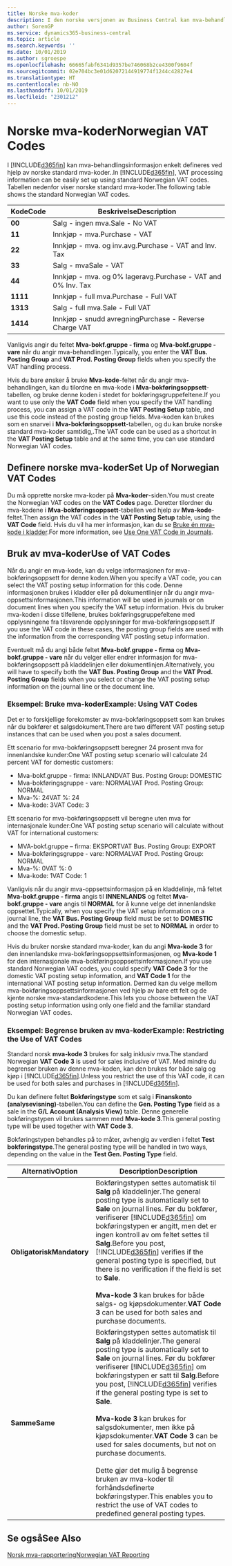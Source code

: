 ```yaml
---
title: Norske mva-koder
description: I den norske versjonen av Business Central kan mva-behandlingsinformasjon enkelt defineres ved hjelp av standard norske mva-koder.
author: SorenGP
ms.service: dynamics365-business-central
ms.topic: article
ms.search.keywords: ''
ms.date: 10/01/2019
ms.author: sgroespe
ms.openlocfilehash: 66665fabf6341d9357be746068b2ce4300f9604f
ms.sourcegitcommit: 02e704bc3e01d62072144919774f1244c42827e4
ms.translationtype: HT
ms.contentlocale: nb-NO
ms.lasthandoff: 10/01/2019
ms.locfileid: "2301212"
---
```

# <a name="norwegian-vat-codes"></a><span data-ttu-id="7f47e-103">Norske mva-koder</span><span class="sxs-lookup"><span data-stu-id="7f47e-103">Norwegian VAT Codes</span></span>
<span data-ttu-id="7f47e-104">I [!INCLUDE[d365fin](../../includes/d365fin_md.md)] kan mva-behandlingsinformasjon enkelt defineres ved hjelp av norske standard mva-koder..</span><span class="sxs-lookup"><span data-stu-id="7f47e-104">In [!INCLUDE[d365fin](../../includes/d365fin_md.md)], VAT processing information can be easily set up using standard Norwegian VAT codes.</span></span> <span data-ttu-id="7f47e-105">Tabellen nedenfor viser norske standard mva-koder.</span><span class="sxs-lookup"><span data-stu-id="7f47e-105">The following table shows the standard Norwegian VAT codes.</span></span>  

|<span data-ttu-id="7f47e-106">**Kode**</span><span class="sxs-lookup"><span data-stu-id="7f47e-106">**Code**</span></span>|<span data-ttu-id="7f47e-107">**Beskrivelse**</span><span class="sxs-lookup"><span data-stu-id="7f47e-107">**Description**</span></span>|  
|--------------|-------------------------------------------|  
|<span data-ttu-id="7f47e-108">**0**</span><span class="sxs-lookup"><span data-stu-id="7f47e-108">**0**</span></span>|<span data-ttu-id="7f47e-109">Salg - ingen mva.</span><span class="sxs-lookup"><span data-stu-id="7f47e-109">Sale - No VAT</span></span>|  
|<span data-ttu-id="7f47e-110">**1**</span><span class="sxs-lookup"><span data-stu-id="7f47e-110">**1**</span></span>|<span data-ttu-id="7f47e-111">Innkjøp - mva.</span><span class="sxs-lookup"><span data-stu-id="7f47e-111">Purchase - VAT</span></span>|  
|<span data-ttu-id="7f47e-112">**2**</span><span class="sxs-lookup"><span data-stu-id="7f47e-112">**2**</span></span>|<span data-ttu-id="7f47e-113">Innkjøp - mva. og inv.avg.</span><span class="sxs-lookup"><span data-stu-id="7f47e-113">Purchase - VAT and Inv. Tax</span></span>|  
|<span data-ttu-id="7f47e-114">**3**</span><span class="sxs-lookup"><span data-stu-id="7f47e-114">**3**</span></span>|<span data-ttu-id="7f47e-115">Salg - mva</span><span class="sxs-lookup"><span data-stu-id="7f47e-115">Sale - VAT</span></span>|  
|<span data-ttu-id="7f47e-116">**4**</span><span class="sxs-lookup"><span data-stu-id="7f47e-116">**4**</span></span>|<span data-ttu-id="7f47e-117">Innkjøp - mva. og 0% lageravg.</span><span class="sxs-lookup"><span data-stu-id="7f47e-117">Purchase - VAT and 0% Inv. Tax</span></span>|  
|<span data-ttu-id="7f47e-118">**11**</span><span class="sxs-lookup"><span data-stu-id="7f47e-118">**11**</span></span>|<span data-ttu-id="7f47e-119">Innkjøp - full mva.</span><span class="sxs-lookup"><span data-stu-id="7f47e-119">Purchase - Full VAT</span></span>|  
|<span data-ttu-id="7f47e-120">**13**</span><span class="sxs-lookup"><span data-stu-id="7f47e-120">**13**</span></span>|<span data-ttu-id="7f47e-121">Salg - full mva.</span><span class="sxs-lookup"><span data-stu-id="7f47e-121">Sale - Full VAT</span></span>|  
|<span data-ttu-id="7f47e-122">**14**</span><span class="sxs-lookup"><span data-stu-id="7f47e-122">**14**</span></span>|<span data-ttu-id="7f47e-123">Innkjøp - snudd avregning</span><span class="sxs-lookup"><span data-stu-id="7f47e-123">Purchase - Reverse Charge VAT</span></span>|  

<span data-ttu-id="7f47e-124">Vanligvis angir du feltet **Mva-bokf.gruppe - firma** og **Mva-bokf.gruppe - vare** når du angir mva-behandlingen.</span><span class="sxs-lookup"><span data-stu-id="7f47e-124">Typically, you enter the **VAT Bus. Posting Group** and **VAT Prod. Posting Group** fields when you specify the VAT handling process.</span></span>  

<span data-ttu-id="7f47e-125">Hvis du bare ønsker å bruke **Mva-kode**-feltet når du angir mva-behandlingen, kan du tilordne en mva-kode i **Mva-bokføringsoppsett**-tabellen, og bruke denne koden i stedet for bokføringsgruppefeltene.</span><span class="sxs-lookup"><span data-stu-id="7f47e-125">If you want to use only the **VAT Code** field when you specify the VAT handling process, you can assign a VAT code in the **VAT Posting Setup** table, and use this code instead of the posting group fields.</span></span> <span data-ttu-id="7f47e-126">Mva-koden kan brukes som en snarvei i **Mva-bokføringsoppsett**-tabellen, og du kan bruke norske standard mva-koder samtidig,.</span><span class="sxs-lookup"><span data-stu-id="7f47e-126">The VAT code can be used as a shortcut in the **VAT Posting Setup** table and at the same time, you can use standard Norwegian VAT codes.</span></span>  

## <a name="set-up-of-norwegian-vat-codes"></a><span data-ttu-id="7f47e-127">Definere norske mva-koder</span><span class="sxs-lookup"><span data-stu-id="7f47e-127">Set Up of Norwegian VAT Codes</span></span>  
<span data-ttu-id="7f47e-128">Du må opprette norske mva-koder på **Mva-koder**-siden.</span><span class="sxs-lookup"><span data-stu-id="7f47e-128">You must create the Norwegian VAT codes on the **VAT Codes** page.</span></span> <span data-ttu-id="7f47e-129">Deretter tilordner du mva-kodene i **Mva-bokføringsoppsett**-tabellen ved hjelp av **Mva-kode**-feltet.</span><span class="sxs-lookup"><span data-stu-id="7f47e-129">Then assign the VAT codes in the **VAT Posting Setup** table, using the **VAT Code** field.</span></span> <span data-ttu-id="7f47e-130">Hvis du vil ha mer informasjon, kan du se [Bruke én mva-kode i kladder](how-to-use-one-vat-code-in-journals.md).</span><span class="sxs-lookup"><span data-stu-id="7f47e-130">For more information, see [Use One VAT Code in Journals](how-to-use-one-vat-code-in-journals.md).</span></span>  

## <a name="use-of-vat-codes"></a><span data-ttu-id="7f47e-131">Bruk av mva-koder</span><span class="sxs-lookup"><span data-stu-id="7f47e-131">Use of VAT Codes</span></span>  
<span data-ttu-id="7f47e-132">Når du angir en mva-kode, kan du velge informasjonen for mva-bokføringsoppsett for denne koden.</span><span class="sxs-lookup"><span data-stu-id="7f47e-132">When you specify a VAT code, you can select the VAT posting setup information for this code.</span></span> <span data-ttu-id="7f47e-133">Denne informasjonen brukes i kladder eller på dokumentlinjer når du angir mva-oppsettsinformasjonen.</span><span class="sxs-lookup"><span data-stu-id="7f47e-133">This information will be used in journals or on document lines when you specify the VAT setup information.</span></span> <span data-ttu-id="7f47e-134">Hvis du bruker mva-koden i disse tilfellene, brukes bokføringsgruppefeltene med opplysningene fra tilsvarende opplysninger for mva-bokføringsoppsett.</span><span class="sxs-lookup"><span data-stu-id="7f47e-134">If you use the VAT code in these cases, the posting group fields are used with the information from the corresponding VAT posting setup information.</span></span>  

<span data-ttu-id="7f47e-135">Eventuelt må du angi både feltet **Mva-bokf.gruppe - firma** og **Mva-bokf.gruppe - vare** når du velger eller endrer informasjon for mva-bokføringsoppsett på kladdelinjen eller dokumentlinjen.</span><span class="sxs-lookup"><span data-stu-id="7f47e-135">Alternatively, you will have to specify both the **VAT Bus. Posting Group** and the **VAT Prod. Posting Group** fields when you select or change the VAT posting setup information on the journal line or the document line.</span></span>  

### <a name="example-using-vat-codes"></a><span data-ttu-id="7f47e-136">Eksempel: Bruke mva-koder</span><span class="sxs-lookup"><span data-stu-id="7f47e-136">Example: Using VAT Codes</span></span>  
<span data-ttu-id="7f47e-137">Det er to forskjellige forekomster av mva-bokføringsoppsett som kan brukes når du bokfører et salgsdokument.</span><span class="sxs-lookup"><span data-stu-id="7f47e-137">There are two different VAT posting setup instances that can be used when you post a sales document.</span></span>  

<span data-ttu-id="7f47e-138">Ett scenario for mva-bokføringsoppsett beregner 24 prosent mva for innenlandske kunder:</span><span class="sxs-lookup"><span data-stu-id="7f47e-138">One VAT posting setup scenario will calculate 24 percent VAT for domestic customers:</span></span>  

- <span data-ttu-id="7f47e-139">Mva-bokf.gruppe - firma: INNLAND</span><span class="sxs-lookup"><span data-stu-id="7f47e-139">VAT Bus. Posting Group: DOMESTIC</span></span>  
- <span data-ttu-id="7f47e-140">Mva-bokføringsgruppe - vare: NORMAL</span><span class="sxs-lookup"><span data-stu-id="7f47e-140">VAT Prod. Posting Group: NORMAL</span></span>  
- <span data-ttu-id="7f47e-141">Mva-%: 24</span><span class="sxs-lookup"><span data-stu-id="7f47e-141">VAT %: 24</span></span>  
- <span data-ttu-id="7f47e-142">Mva-kode: 3</span><span class="sxs-lookup"><span data-stu-id="7f47e-142">VAT Code: 3</span></span>  

<span data-ttu-id="7f47e-143">Ett scenario for mva-bokføringsoppsett vil beregne uten mva for internasjonale kunder:</span><span class="sxs-lookup"><span data-stu-id="7f47e-143">One VAT posting setup scenario will calculate without VAT for international customers:</span></span>  

- <span data-ttu-id="7f47e-144">MVA-bokf.gruppe – firma: EKSPORT</span><span class="sxs-lookup"><span data-stu-id="7f47e-144">VAT Bus. Posting Group: EXPORT</span></span>  
- <span data-ttu-id="7f47e-145">Mva-bokføringsgruppe - vare: NORMAL</span><span class="sxs-lookup"><span data-stu-id="7f47e-145">VAT Prod. Posting Group: NORMAL</span></span>  
- <span data-ttu-id="7f47e-146">Mva-%: 0</span><span class="sxs-lookup"><span data-stu-id="7f47e-146">VAT %: 0</span></span>  
- <span data-ttu-id="7f47e-147">Mva-kode: 1</span><span class="sxs-lookup"><span data-stu-id="7f47e-147">VAT Code: 1</span></span>  

<span data-ttu-id="7f47e-148">Vanligvis når du angir mva-oppsettsinformasjon på en kladdelinje, må feltet **Mva-bokf.gruppe - firma** angis til **INNENLANDS** og feltet **Mva-bokf.gruppe - vare** angis til **NORMAL** for å kunne velge det innenlandske oppsettet.</span><span class="sxs-lookup"><span data-stu-id="7f47e-148">Typically, when you specify the VAT setup information on a journal line, the **VAT Bus. Posting Group** field must be set to **DOMESTIC** and the **VAT Prod. Posting Group** field must be set to **NORMAL** in order to choose the domestic setup.</span></span>  

<span data-ttu-id="7f47e-149">Hvis du bruker norske standard mva-koder, kan du angi **Mva-kode 3** for den innenlandske mva-bokføringsoppsettsinformasjonen, og **Mva-kode 1** for den internasjonale mva-bokføringsoppsettsinformasjonen.</span><span class="sxs-lookup"><span data-stu-id="7f47e-149">If you use standard Norwegian VAT codes, you could specify **VAT Code 3** for the domestic VAT posting setup information, and **VAT Code 1** for the international VAT posting setup information.</span></span> <span data-ttu-id="7f47e-150">Dermed kan du velge mellom mva-bokføringsoppsettsinformasjonen ved hjelp av bare ett felt og de kjente norske mva-standardkodene.</span><span class="sxs-lookup"><span data-stu-id="7f47e-150">This lets you choose between the VAT posting setup information using only one field and the familiar standard Norwegian VAT codes.</span></span>  

### <a name="example-restricting-the-use-of-vat-codes"></a><span data-ttu-id="7f47e-151">Eksempel: Begrense bruken av mva-koder</span><span class="sxs-lookup"><span data-stu-id="7f47e-151">Example: Restricting the Use of VAT Codes</span></span>  
<span data-ttu-id="7f47e-152">Standard norsk **mva-kode 3** brukes for salg inklusiv mva.</span><span class="sxs-lookup"><span data-stu-id="7f47e-152">The standard Norwegian **VAT Code 3** is used for sales inclusive of VAT.</span></span> <span data-ttu-id="7f47e-153">Med mindre du begrenser bruken av denne mva-koden, kan den brukes for både salg og kjøp i [!INCLUDE[d365fin](../../includes/d365fin_md.md)].</span><span class="sxs-lookup"><span data-stu-id="7f47e-153">Unless you restrict the use of this VAT code, it can be used for both sales and purchases in [!INCLUDE[d365fin](../../includes/d365fin_md.md)].</span></span>  

<span data-ttu-id="7f47e-154">Du kan definere feltet **Bokføringstype** som et salg i **Finanskonto (analysevisning)**-tabellen.</span><span class="sxs-lookup"><span data-stu-id="7f47e-154">You can define the **Gen. Posting Type** field as a sale in the **G/L Account (Analysis View)** table.</span></span> <span data-ttu-id="7f47e-155">Denne generelle bokføringstypen vil brukes sammen med **Mva-kode 3**.</span><span class="sxs-lookup"><span data-stu-id="7f47e-155">This general posting type will be used together with **VAT Code 3**.</span></span>  

<span data-ttu-id="7f47e-156">Bokføringstypen behandles på to måter, avhengig av verdien i feltet **Test bokføringstype**.</span><span class="sxs-lookup"><span data-stu-id="7f47e-156">The general posting type will be handled in two ways, depending on the value in the **Test Gen. Posting Type** field.</span></span>  

|<span data-ttu-id="7f47e-157">Alternativ</span><span class="sxs-lookup"><span data-stu-id="7f47e-157">Option</span></span>|<span data-ttu-id="7f47e-158">Description</span><span class="sxs-lookup"><span data-stu-id="7f47e-158">Description</span></span>|  
|-----------------------------------------|-------------------------------------------|  
|<span data-ttu-id="7f47e-159">**Obligatorisk**</span><span class="sxs-lookup"><span data-stu-id="7f47e-159">**Mandatory**</span></span>|<span data-ttu-id="7f47e-160">Bokføringstypen settes automatisk til **Salg** på kladdelinjer.</span><span class="sxs-lookup"><span data-stu-id="7f47e-160">The general posting type is automatically set to **Sale** on journal lines.</span></span> <span data-ttu-id="7f47e-161">Før du bokfører, verifiserer [!INCLUDE[d365fin](../../includes/d365fin_md.md)] om bokføringstypen er angitt, men det er ingen kontroll av om feltet settes til **Salg**.</span><span class="sxs-lookup"><span data-stu-id="7f47e-161">Before you post, [!INCLUDE[d365fin](../../includes/d365fin_md.md)] verifies if the general posting type is specified, but there is no verification if the field is set to **Sale**.</span></span><br /><br /> <span data-ttu-id="7f47e-162">**Mva-kode 3** kan brukes for både salgs- og kjøpsdokumenter.</span><span class="sxs-lookup"><span data-stu-id="7f47e-162">**VAT Code 3** can be used for both sales and purchase documents.</span></span>|  
|<span data-ttu-id="7f47e-163">**Samme**</span><span class="sxs-lookup"><span data-stu-id="7f47e-163">**Same**</span></span>|<span data-ttu-id="7f47e-164">Bokføringstypen settes automatisk til **Salg** på kladdelinjer.</span><span class="sxs-lookup"><span data-stu-id="7f47e-164">The general posting type is automatically set to **Sale** on journal lines.</span></span> <span data-ttu-id="7f47e-165">Før du bokfører verifiserer [!INCLUDE[d365fin](../../includes/d365fin_md.md)] om bokføringstypen er satt til **Salg**.</span><span class="sxs-lookup"><span data-stu-id="7f47e-165">Before you post, [!INCLUDE[d365fin](../../includes/d365fin_md.md)] verifies if the general posting type is set to **Sale**.</span></span><br /><br /> <span data-ttu-id="7f47e-166">**Mva-kode 3** kan brukes for salgsdokumenter, men ikke på kjøpsdokumenter.</span><span class="sxs-lookup"><span data-stu-id="7f47e-166">**VAT Code 3** can be used for sales documents, but not on purchase documents.</span></span><br /><br /> <span data-ttu-id="7f47e-167">Dette gjør det mulig å begrense bruken av mva-koder til forhåndsdefinerte bokføringstyper.</span><span class="sxs-lookup"><span data-stu-id="7f47e-167">This enables you to restrict the use of VAT codes to predefined general posting types.</span></span>|  

## <a name="see-also"></a><span data-ttu-id="7f47e-168">Se også</span><span class="sxs-lookup"><span data-stu-id="7f47e-168">See Also</span></span>  
 [<span data-ttu-id="7f47e-169">Norsk mva-rapportering</span><span class="sxs-lookup"><span data-stu-id="7f47e-169">Norwegian VAT Reporting</span></span>](norwegian-vat-reporting.md)
